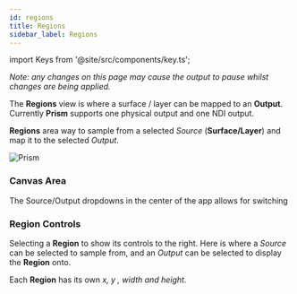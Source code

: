 ```yaml
---
id: regions
title: Regions
sidebar_label: Regions
---
```


import Keys from '@site/src/components/key.ts';

*Note: any changes on this page may cause the output to pause whilst changes are being applied.*

The **Regions** view is where a surface / layer can be mapped to an **Output**. Currently **Prism** supports one physical output and one NDI output.

**Regions** area way to sample from a selected *Source* (**Surface/Layer**) and map it to the selected *Output*.

![Prism](/prism-images/stage/regions/regions-page.png)

### Canvas Area

The Source/Output dropdowns in the center of the app allows for switching 

### Region Controls

Selecting a **Region** to show its controls to the right. Here is where a *Source* can be selected to sample from, and an *Output* can be selected to display the **Region** onto.

Each **Region** has its own *x, y , width and height*.